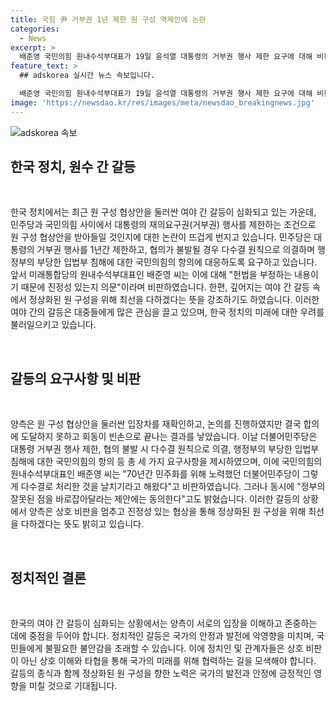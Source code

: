 ```yaml
---
title: 국힘 尹 거부권 1년 제한 원 구성 역제안에 논란
categories:
  - News
excerpt: >
  배준영 국민의힘 원내수석부대표가 19일 윤석열 대통령의 거부권 행사 제한 요구에 대해 비판했다. 그는 더불어민주당의 제안에 대해 의문을 제기하면서, 협상이 진정성 있는지 의심스러운 측면을 지적했다. 이에도 불구하고, 원 구성이 정상화될 때까지 최선을 다하겠다는 뜻을 밝혔다.
feature_text: >
  ## adskorea 실시간 뉴스 속보입니다.

  배준영 국민의힘 원내수석부대표가 19일 윤석열 대통령의 거부권 행사 제한 요구에 대해 비판했다. 그는 더불어민주당의 제안에 대해 의문을 제기하면서, 협상이 진정성 있는지 의심스러운 측면을 지적했다. 이에도 불구하고, 원 구성이 정상화될 때까지 최선을 다하겠다는 뜻을 밝혔다.
image: 'https://newsdao.kr/res/images/meta/newsdao_breakingnews.jpg'
---
```


<p><img src="https://newsdao.kr/res/images/meta/newsdao_breakingnews.jpg" alt="adskorea 속보" /></p>

<h2 data-ke-size="size26">한국 정치, 원수 간 갈등</h2>

<p data-ke-size="size16">&nbsp;</p>

<p>한국 정치에서는 최근 원 구성 협상안을 둘러싼 여야 간 갈등이 심화되고 있는 가운데, 민주당과 국민의힘 사이에서 대통령의 재의요구권(거부권) 행사를 제한하는 조건으로 원 구성 협상안을 받아들일 것인지에 대한 논란이 뜨겁게 번지고 있습니다. 민주당은 대통령의 거부권 행사를 1년간 제한하고, 협의가 불발될 경우 다수결 원칙으로 의결하며 행정부의 부당한 입법부 침해에 대한 국민의힘의 항의에 대응하도록 요구하고 있습니다. 앞서 미래통합당의 원내수석부대표인 배준영 씨는 이에 대해 "헌법을 부정하는 내용이기 때문에 진정성 있는지 의문"이라며 비판하였습니다. 한편, 깊어지는 여야 간 갈등 속에서 정상화된 원 구성을 위해 최선을 다하겠다는 뜻을 강조하기도 하였습니다. 이러한 여야 간의 갈등은 대중들에게 많은 관심을 끌고 있으며, 한국 정치의 미래에 대한 우려를 불러일으키고 있습니다.</p>

<p data-ke-size="size16">&nbsp;</p>

<h2 data-ke-size="size24">갈등의 요구사항 및 비판</h2>

<p data-ke-size="size16">&nbsp;</p>

<p>양측은 원 구성 협상안을 둘러싼 입장차를 재확인하고, 논의를 진행하였지만 결국 합의에 도달하지 못하고 회동이 빈손으로 끝나는 결과를 낳았습니다. 이날 더불어민주당은 대통령 거부권 행사 제한, 협의 불발 시 다수결 원칙으로 의결, 행정부의 부당한 입법부 침해에 대한 국민의힘의 항의 등 총 세 가지 요구사항을 제시하였으며, 이에 국민의힘의 원내수석부대표인 배준영 씨는 "70년간 민주화를 위해 노력했던 더불어민주당이 그렇게 다수결로 처리한 것을 날치기라고 해왔다"고 비판하였습니다. 그러나 동시에 "정부의 잘못된 점을 바로잡아달라는 제안에는 동의한다"고도 밝혔습니다. 이러한 갈등의 상황에서 양측은 상호 비판을 멈추고 진정성 있는 협상을 통해 정상화된 원 구성을 위해 최선을 다하겠다는 뜻도 밝히고 있습니다.</p>

<p data-ke-size="size16">&nbsp;</p>

<h2 data-ke-size="size24">정치적인 결론</h2>

<p data-ke-size="size16">&nbsp;</p>

<p>한국의 여야 간 갈등이 심화되는 상황에서는 양측이 서로의 입장을 이해하고 존중하는 데에 중점을 두어야 합니다. 정치적인 갈등은 국가의 안정과 발전에 악영향을 미치며, 국민들에게 불필요한 불안감을 초래할 수 있습니다. 이에 정치인 및 관계자들은 상호 비판이 아닌 상호 이해와 타협을 통해 국가의 미래를 위해 협력하는 길을 모색해야 합니다. 갈등의 종식과 함께 정상화된 원 구성을 향한 노력은 국가의 발전과 안정에 긍정적인 영향을 미칠 것으로 기대됩니다.</p>

<p data-ke-size="size16">&nbsp;</p>

